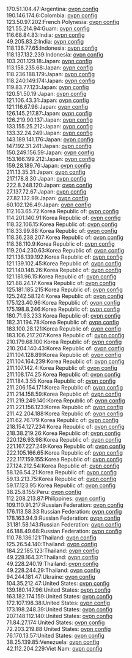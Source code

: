 170.51.104.47:Argentina: [ovpn config](vpn/170_51_104_47.ovpn)  
190.146.174.6:Colombia: [ovpn config](vpn/190_146_174_6.ovpn)  
123.50.97.202:French Polynesia: [ovpn config](vpn/123_50_97_202.ovpn)  
121.55.214.94:Guam: [ovpn config](vpn/121_55_214_94.ovpn)  
116.68.84.83:India: [ovpn config](vpn/116_68_84_83.ovpn)  
49.205.83.2:India: [ovpn config](vpn/49_205_83_2.ovpn)  
118.136.77.65:Indonesia: [ovpn config](vpn/118_136_77_65.ovpn)  
118.137.132.239:Indonesia: [ovpn config](vpn/118_137_132_239.ovpn)  
103.201.129.18:Japan: [ovpn config](vpn/103_201_129_18.ovpn)  
113.158.235.68:Japan: [ovpn config](vpn/113_158_235_68.ovpn)  
118.236.188.179:Japan: [ovpn config](vpn/118_236_188_179.ovpn)  
118.240.149.174:Japan: [ovpn config](vpn/118_240_149_174.ovpn)  
119.83.77.123:Japan: [ovpn config](vpn/119_83_77_123.ovpn)  
120.51.50.19:Japan: [ovpn config](vpn/120_51_50_19.ovpn)  
121.106.43.31:Japan: [ovpn config](vpn/121_106_43_31.ovpn)  
121.116.67.96:Japan: [ovpn config](vpn/121_116_67_96.ovpn)  
126.145.217.87:Japan: [ovpn config](vpn/126_145_217_87.ovpn)  
126.219.90.137:Japan: [ovpn config](vpn/126_219_90_137.ovpn)  
133.155.25.212:Japan: [ovpn config](vpn/133_155_25_212.ovpn)  
133.32.24.249:Japan: [ovpn config](vpn/133_32_24_249.ovpn)  
143.189.141.176:Japan: [ovpn config](vpn/143_189_141_176.ovpn)  
147.192.31.241:Japan: [ovpn config](vpn/147_192_31_241.ovpn)  
150.249.156.59:Japan: [ovpn config](vpn/150_249_156_59.ovpn)  
153.166.199.212:Japan: [ovpn config](vpn/153_166_199_212.ovpn)  
159.28.189.76:Japan: [ovpn config](vpn/159_28_189_76.ovpn)  
211.13.35.31:Japan: [ovpn config](vpn/211_13_35_31.ovpn)  
217.178.8.30:Japan: [ovpn config](vpn/217_178_8_30.ovpn)  
222.8.248.120:Japan: [ovpn config](vpn/222_8_248_120.ovpn)  
27.137.72.67:Japan: [ovpn config](vpn/27_137_72_67.ovpn)  
27.82.132.99:Japan: [ovpn config](vpn/27_82_132_99.ovpn)  
60.102.126.49:Japan: [ovpn config](vpn/60_102_126_49.ovpn)  
112.163.65.72:Korea Republic of: [ovpn config](vpn/112_163_65_72.ovpn)  
114.201.140.91:Korea Republic of: [ovpn config](vpn/114_201_140_91.ovpn)  
118.32.106.15:Korea Republic of: [ovpn config](vpn/118_32_106_15.ovpn)  
118.33.99.88:Korea Republic of: [ovpn config](vpn/118_33_99_88.ovpn)  
118.36.238.207:Korea Republic of: [ovpn config](vpn/118_36_238_207.ovpn)  
118.38.110.9:Korea Republic of: [ovpn config](vpn/118_38_110_9.ovpn)  
119.204.230.63:Korea Republic of: [ovpn config](vpn/119_204_230_63.ovpn)  
121.138.139.192:Korea Republic of: [ovpn config](vpn/121_138_139_192.ovpn)  
121.139.102.45:Korea Republic of: [ovpn config](vpn/121_139_102_45.ovpn)  
121.140.148.26:Korea Republic of: [ovpn config](vpn/121_140_148_26.ovpn)  
121.181.96.15:Korea Republic of: [ovpn config](vpn/121_181_96_15.ovpn)  
121.88.24.17:Korea Republic of: [ovpn config](vpn/121_88_24_17.ovpn)  
125.181.185.215:Korea Republic of: [ovpn config](vpn/125_181_185_215.ovpn)  
125.242.58.124:Korea Republic of: [ovpn config](vpn/125_242_58_124.ovpn)  
175.123.40.96:Korea Republic of: [ovpn config](vpn/175_123_40_96.ovpn)  
175.198.8.246:Korea Republic of: [ovpn config](vpn/175_198_8_246.ovpn)  
180.71.93.233:Korea Republic of: [ovpn config](vpn/180_71_93_233.ovpn)  
182.31.194.78:Korea Republic of: [ovpn config](vpn/182_31_194_78.ovpn)  
183.100.28.121:Korea Republic of: [ovpn config](vpn/183_100_28_121.ovpn)  
183.106.217.207:Korea Republic of: [ovpn config](vpn/183_106_217_207.ovpn)  
210.179.68.100:Korea Republic of: [ovpn config](vpn/210_179_68_100.ovpn)  
210.204.140.43:Korea Republic of: [ovpn config](vpn/210_204_140_43.ovpn)  
211.104.128.89:Korea Republic of: [ovpn config](vpn/211_104_128_89.ovpn)  
211.104.164.239:Korea Republic of: [ovpn config](vpn/211_104_164_239.ovpn)  
211.107.142.4:Korea Republic of: [ovpn config](vpn/211_107_142_4.ovpn)  
211.108.174.25:Korea Republic of: [ovpn config](vpn/211_108_174_25.ovpn)  
211.184.3.55:Korea Republic of: [ovpn config](vpn/211_184_3_55.ovpn)  
211.206.154.171:Korea Republic of: [ovpn config](vpn/211_206_154_171.ovpn)  
211.214.158.59:Korea Republic of: [ovpn config](vpn/211_214_158_59.ovpn)  
211.219.249.140:Korea Republic of: [ovpn config](vpn/211_219_249_140.ovpn)  
211.221.156.123:Korea Republic of: [ovpn config](vpn/211_221_156_123.ovpn)  
211.42.204.188:Korea Republic of: [ovpn config](vpn/211_42_204_188.ovpn)  
211.62.76.179:Korea Republic of: [ovpn config](vpn/211_62_76_179.ovpn)  
218.154.127.234:Korea Republic of: [ovpn config](vpn/218_154_127_234.ovpn)  
218.38.219.26:Korea Republic of: [ovpn config](vpn/218_38_219_26.ovpn)  
220.126.93.98:Korea Republic of: [ovpn config](vpn/220_126_93_98.ovpn)  
221.167.227.249:Korea Republic of: [ovpn config](vpn/221_167_227_249.ovpn)  
222.105.166.65:Korea Republic of: [ovpn config](vpn/222_105_166_65.ovpn)  
222.117.159.155:Korea Republic of: [ovpn config](vpn/222_117_159_155.ovpn)  
27.124.212.54:Korea Republic of: [ovpn config](vpn/27_124_212_54.ovpn)  
58.126.54.21:Korea Republic of: [ovpn config](vpn/58_126_54_21.ovpn)  
59.13.213.75:Korea Republic of: [ovpn config](vpn/59_13_213_75.ovpn)  
59.17.123.95:Korea Republic of: [ovpn config](vpn/59_17_123_95.ovpn)  
38.25.8.155:Peru: [ovpn config](vpn/38_25_8_155.ovpn)  
112.208.213.87:Philippines: [ovpn config](vpn/112_208_213_87.ovpn)  
109.110.91.217:Russian Federation: [ovpn config](vpn/109_110_91_217.ovpn)  
176.113.58.33:Russian Federation: [ovpn config](vpn/176_113_58_33.ovpn)  
178.163.94.9:Russian Federation: [ovpn config](vpn/178_163_94_9.ovpn)  
31.181.58.143:Russian Federation: [ovpn config](vpn/31_181_58_143.ovpn)  
46.188.49.68:Russian Federation: [ovpn config](vpn/46_188_49_68.ovpn)  
110.78.136.121:Thailand: [ovpn config](vpn/110_78_136_121.ovpn)  
125.26.54.140:Thailand: [ovpn config](vpn/125_26_54_140.ovpn)  
184.22.185.123:Thailand: [ovpn config](vpn/184_22_185_123.ovpn)  
49.228.164.37:Thailand: [ovpn config](vpn/49_228_164_37.ovpn)  
49.228.240.19:Thailand: [ovpn config](vpn/49_228_240_19.ovpn)  
49.228.244.29:Thailand: [ovpn config](vpn/49_228_244_29.ovpn)  
94.244.181.47:Ukraine: [ovpn config](vpn/94_244_181_47.ovpn)  
104.35.212.47:United States: [ovpn config](vpn/104_35_212_47.ovpn)  
139.180.147.96:United States: [ovpn config](vpn/139_180_147_96.ovpn)  
163.182.174.159:United States: [ovpn config](vpn/163_182_174_159.ovpn)  
172.107.198.38:United States: [ovpn config](vpn/172_107_198_38.ovpn)  
173.198.248.39:United States: [ovpn config](vpn/173_198_248_39.ovpn)  
207.148.112.140:United States: [ovpn config](vpn/207_148_112_140.ovpn)  
71.84.27.174:United States: [ovpn config](vpn/71_84_27_174.ovpn)  
72.203.219.88:United States: [ovpn config](vpn/72_203_219_88.ovpn)  
76.170.13.57:United States: [ovpn config](vpn/76_170_13_57.ovpn)  
38.25.139.85:Venezuela: [ovpn config](vpn/38_25_139_85.ovpn)  
42.112.204.229:Viet Nam: [ovpn config](vpn/42_112_204_229.ovpn)  
